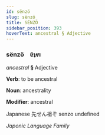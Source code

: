 ```yaml
---
id: sënzö
slug: sënzö
title: SËNZÖ
sidebar_position: 393
hoverText: ancestral § Adjective
---
```


### sënzö&emsp;<span kind="abugida">ɐ̃ʇⱴı</span>

*ancestral* **§** Adjective

**Verb**: to be ancestral

**Noun**: ancestrality

**Modifier**: ancestral

Japanese 先せん祖ぞ senzo undefined

*Japonic Language Family*